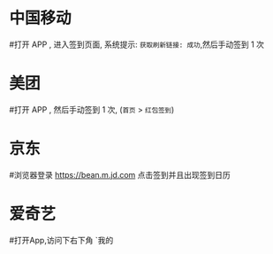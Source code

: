 <!-- 参考：https://github.com/w37fhy/QuantumultX/blob/master/task.conf -->
# 中国移动
#打开 APP , 进入签到页面, 系统提示: `获取刷新链接: 成功`,然后手动签到 1 次

# 美团
#打开 APP , 然后手动签到 1 次, (`首页` > `红包签到`)

# 京东
#浏览器登录 https://bean.m.jd.com 点击签到并且出现签到日历

# 爱奇艺
#打开App,访问下右下角 `我的